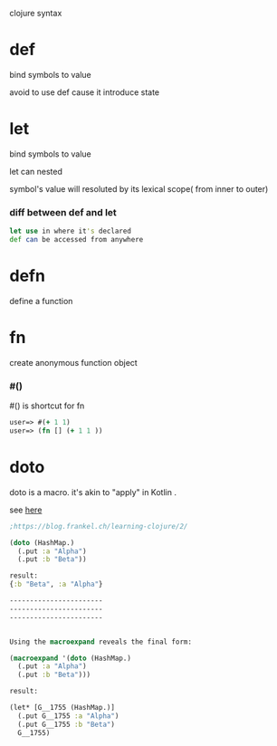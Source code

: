 clojure syntax

# def

bind symbols to value

avoid to use def cause it introduce state

# let

bind symbols to value

let can nested

symbol's value will resoluted by its lexical scope( from inner to outer)

### diff between def and let

```clojure
let use in where it's declared
def can be accessed from anywhere
```

# defn

define a function

# fn

create anonymous function object

### #()

\#() is shortcut for fn

```clojure
user=> #(+ 1 1) 
user=> (fn [] (+ 1 1 ))
```

# doto

doto is a macro. it's akin to "apply" in Kotlin .

see [here](https://blog.frankel.ch/learning-clojure/2/)

```clojure
;https://blog.frankel.ch/learning-clojure/2/

(doto (HashMap.)
  (.put :a "Alpha")
  (.put :b "Beta")) 

result:
{:b "Beta", :a "Alpha"}

-----------------------
-----------------------
-----------------------


Using the macroexpand reveals the final form:

(macroexpand '(doto (HashMap.)
  (.put :a "Alpha")
  (.put :b "Beta")))

result:

(let* [G__1755 (HashMap.)]   
  (.put G__1755 :a "Alpha")  
  (.put G__1755 :b "Beta")   
  G__1755)     
```